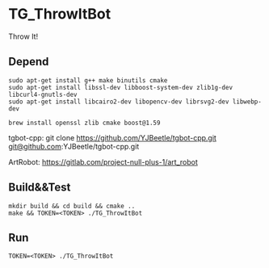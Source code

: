 # TG_ThrowItBot

Throw It!

## Depend

```
sudo apt-get install g++ make binutils cmake
sudo apt-get install libssl-dev libboost-system-dev zlib1g-dev libcurl4-gnutls-dev
sudo apt-get install libcairo2-dev libopencv-dev librsvg2-dev libwebp-dev
```

```
brew install openssl zlib cmake boost@1.59
```

tgbot-cpp:
git clone https://github.com/YJBeetle/tgbot-cpp.git
git@github.com:YJBeetle/tgbot-cpp.git

ArtRobot: 
https://gitlab.com/project-null-plus-1/art_robot

## Build&&Test

    mkdir build && cd build && cmake ..
    make && TOKEN=<TOKEN> ./TG_ThrowItBot

## Run

    TOKEN=<TOKEN> ./TG_ThrowItBot